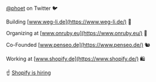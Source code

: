 [@phoet](https://twitter.com/phoet) on Twitter 🐦

Building [www.weg-li.de](https://www.weg-li.de/) 📸

Organizing at [www.onruby.eu](https://www.onruby.eu/) 💎 

Co-Founded [www.penseo.de](https://www.penseo.de/) 🐿

Working at [www.shopify.de](https://www.shopify.de/) 🛍 

:point_up: [Shopify is hiring](https://www.shopify.com/careers/)
